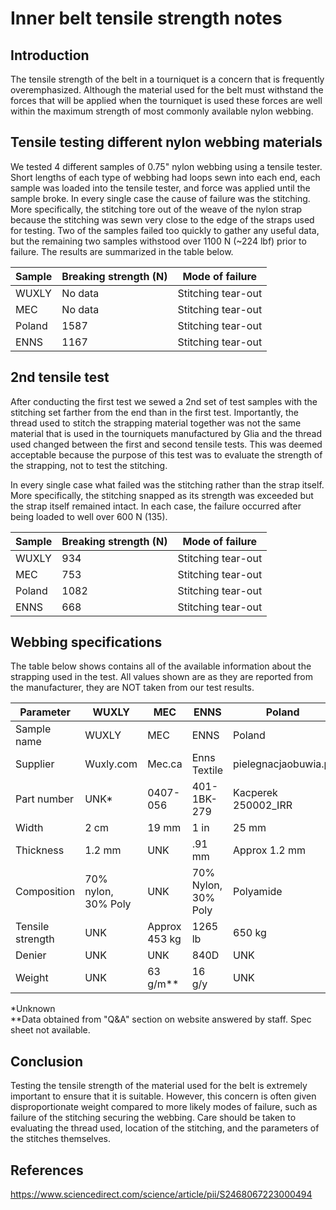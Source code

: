 # Inner belt tensile strength notes

## Introduction
The tensile strength of the belt in a tourniquet is a concern that is frequently overemphasized. Although the material used for the belt must withstand the forces that will be applied when the tourniquet is used these forces are well within the maximum strength of most commonly available nylon webbing.

## Tensile testing different nylon webbing materials
We tested 4 different samples of 0.75" nylon webbing using a tensile tester. Short lengths of each type of webbing had loops sewn into each end, each sample was loaded into the tensile tester, and force was applied until the sample broke. In every single case the cause of failure was the stitching. More specifically, the stitching tore out of the weave of the nylon strap because the stitching was sewn very close to the edge of the straps used for testing. Two of the samples failed too quickly to gather any useful data, but the remaining two samples withstood over 1100 N (~224 lbf) prior to failure. The results are summarized in the table below.

| Sample | Breaking strength (N) | Mode of failure |
|---|---|---|
|WUXLY|No data|Stitching tear-out|
|MEC|No data|Stitching tear-out|
|Poland|1587|Stitching tear-out|
|ENNS|1167|Stitching tear-out|

## 2nd tensile test
After conducting the first test we sewed a 2nd set of test samples with the stitching set farther from the end than in the first test. Importantly, the thread used to stitch the strapping material together was not the same material that is used in the tourniquets manufactured by Glia and the thread used changed between the first and second tensile tests. This was deemed acceptable because the purpose of this test was to evaluate the strength of the strapping, not to test the stitching.

In every single case what failed was the stitching rather than the strap itself. More specifically, the stitching snapped as its strength was exceeded but the strap itself remained intact. In each case, the failure occurred after being loaded to well over 600 N (135).

| Sample | Breaking strength (N) | Mode of failure |
|---|---|---|
|WUXLY|934|Stitching tear-out|
|MEC|753|Stitching tear-out|
|Poland|1082|Stitching tear-out|
|ENNS|668|Stitching tear-out|

## Webbing specifications
The table below shows contains all of the available information about the strapping used in the test. All values shown are as they are reported from the manufacturer, they are NOT taken from our test results.

|Parameter|WUXLY|MEC|ENNS|Poland|
|---|---|---|---|---|
|Sample name|WUXLY|MEC|ENNS|Poland|
|Supplier|Wuxly.com|Mec.ca|Enns Textile|pielegnacjaobuwia.pl|
|Part number|UNK*|0407-056|401-1BK-279|Kacperek 250002_IRR|
|Width|2 cm|19 mm|1 in|25 mm|
|Thickness|1.2 mm|UNK|.91 mm|Approx 1.2 mm|
|Composition|70% nylon, 30% Poly|UNK|70% Nylon, 30% Poly|Polyamide|
|Tensile strength|UNK|Approx 453 kg|1265 lb|650 kg|
|Denier|UNK|UNK|840D|UNK|
|Weight|UNK|63 g/m**|16 g/y|UNK|

*Unknown  
**Data obtained from "Q&A" section on website answered by staff. Spec sheet not available.

## Conclusion
Testing the tensile strength of the material used for the belt is extremely important to ensure that it is suitable. However, this concern is often given disproportionate weight compared to more likely modes of failure, such as failure of the stitching securing the webbing. Care should be taken to evaluating the thread used, location of the stitching, and the parameters of the stitches themselves. 

## References

https://www.sciencedirect.com/science/article/pii/S2468067223000494